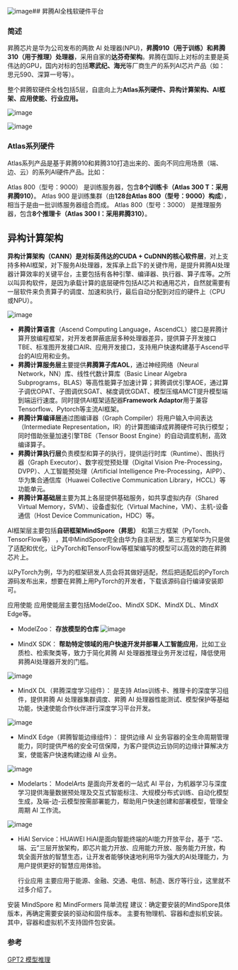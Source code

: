 ![image](https://github.com/user-attachments/assets/e9a0b24f-36f8-4380-9039-76963bd84810)## 昇腾AI全栈软硬件平台
### 简述
昇腾芯片是华为公司发布的两款 AI 处理器(NPU)，**昇腾910（用于训练）和昇腾310（用于推理）处理器**，采用自家的**达芬奇架构**。昇腾在国际上对标的主要是英伟达的GPU，国内对标的包括**寒武纪、海光**等厂商生产的系列AI芯片产品（如：思元590、深算一号等）。

整个昇腾软硬件全栈包括5层，自底向上为**Atlas系列硬件、异构计算架构、AI框架、应用使能、行业应用。**

![image](https://github.com/user-attachments/assets/58c11500-75fc-4d3d-a964-570ef4c16856)

![image](https://github.com/user-attachments/assets/8f47451c-d1c9-4a78-90f4-2f8867f434db)

### Atlas系列硬件
Atlas系列产品是基于昇腾910和昇腾310打造出来的、面向不同应用场景（端、边、云）的系列AI硬件产品。比如：

Atlas 800（型号：9000） 是训练服务器，包含**8个训练卡（Atlas 300 T：采用昇腾910）**。
Atlas 900 是训练集群（由**128台Atlas 800（型号：9000）构成**），相当于是由一批训练服务器组合而成。
Atlas 800（型号：3000） 是推理服务器，包含**8个推理卡（Atlas 300 I：采用昇腾310）**。

## 异构计算架构
**异构计算架构（CANN）是对标英伟达的CUDA + CuDNN的核心软件层**，对上支持多种AI框架，对下服务AI处理器，发挥承上启下的关键作用，是提升昇腾AI处理器计算效率的关键平台，主要包括有各种引擎、编译器、执行器、算子库等。之所以叫异构软件，是因为承载计算的底层硬件包括AI芯片和通用芯片，自然就需要有一层软件来负责算子的调度、加速和执行，最后自动分配到对应的硬件上（CPU或NPU）。

![image](https://github.com/user-attachments/assets/c97f7bcb-a06f-4853-8fac-7f9a7c0d9a01)

- **昇腾计算语言**（Ascend Computing Language，AscendCL）接口是昇腾计算开放编程框架，对开发者屏蔽底层多种处理器差异，提供算子开发接口TBE、标准图开发接口AIR、应用开发接口，支持用户快速构建基于Ascend平台的AI应用和业务。
- **昇腾计算服务层**主要提供**昇腾算子库AOL**，通过神经网络（Neural Network，NN）库、线性代数计算库（Basic Linear Algebra Subprograms，BLAS）等高性能算子加速计算；昇腾调优引擎AOE，通过算子调优OPAT、子图调优SGAT、梯度调优GDAT、模型压缩AMCT提升模型端到端运行速度。同时提供AI框架适配器**Framework Adaptor**用于兼容Tensorflow、Pytorch等主流AI框架。
- **昇腾计算编译层**通过图编译器（Graph Compiler）将用户输入中间表达（Intermediate Representation，IR）的计算图编译成昇腾硬件可执行模型；同时借助张量加速引擎TBE（Tensor Boost Engine）的自动调度机制，高效编译算子。
- **昇腾计算执行层**负责模型和算子的执行，提供运行时库（Runtime）、图执行器（Graph Executor）、数字视觉预处理（Digital Vision Pre-Processing，DVPP）、人工智能预处理（Artificial Intelligence Pre-Processing，AIPP）、华为集合通信库（Huawei Collective Communication Library，HCCL）等功能单元。
- **昇腾计算基础层**主要为其上各层提供基础服务，如共享虚拟内存（Shared Virtual Memory，SVM）、设备虚拟化（Virtual Machine，VM）、主机-设备通信（Host Device Communication，HDC）等。


AI框架层主要包括**自研框架MindSpore（昇思）** 和第三方框架（PyTorch、TensorFlow等） ，其中MindSpore完全由华为自主研发，第三方框架华为只是做了适配和优化，让PyTorch和TensorFlow等框架编写的模型可以高效的跑在昇腾芯片上。

以PyTorch为例，华为的框架研发人员会将其做好适配，然后把适配后的PyTorch源码发布出来，想要在昇腾上用PyTorch的开发者，下载该源码自行编译安装即可。

应用使能
应用使能层主要包括ModelZoo、MindX SDK、MindX DL、MindX Edge等。

- ModelZoo： **存放模型的仓库**
![image](https://github.com/user-attachments/assets/51ccf092-546c-496b-9161-9f2cbe239358)

- MindX SDK： **帮助特定领域的用户快速开发并部署人工智能应用**，比如工业质检、检索聚类等，致力于简化昇腾 AI 处理器推理业务开发过程，降低使用昇腾AI处理器开发的门槛。

![image](https://github.com/user-attachments/assets/49cc2369-968e-482a-b26e-ed702ea96f06)


- MindX DL（昇腾深度学习组件）： 是支持 Atlas训练卡、推理卡的深度学习组件，提供昇腾 AI 处理器集群调度、昇腾 AI 处理器性能测试、模型保护等基础功能，快速使能合作伙伴进行深度学习平台开发。

![image](https://github.com/user-attachments/assets/d8ee6ee5-d023-4186-90ea-847fb535e347)

- MindX Edge（昇腾智能边缘组件）： 提供边缘 AI 业务容器的全生命周期管理能力，同时提供严格的安全可信保障，为客户提供边云协同的边缘计算解决方案，使能客户快速构建边缘 AI 业务。

![image](https://github.com/user-attachments/assets/77539b19-1d90-44e2-9e6f-12bc355280ff)

- Modelarts： ModelArts 是面向开发者的一站式 AI 平台，为机器学习与深度学习提供海量数据预处理及交互式智能标注、大规模分布式训练、自动化模型生成，及端-边-云模型按需部署能力，帮助用户快速创建和部署模型，管理全周期 AI 工作流。

![image](https://github.com/user-attachments/assets/3db27caa-1f76-48e8-ac92-72fa4d93b208)

- HiAI Service：HUAWEI HiAI是面向智能终端的AI能力开放平台，基于 “芯、端、云”三层开放架构，即芯片能力开放、应用能力开放、服务能力开放，构筑全面开放的智慧生态，让开发者能够快速地利用华为强大的AI处理能力，为用户提供更好的智慧应用体验。

  行业应用
主要应用于能源、金融、交通、电信、制造、医疗等行业，这里就不过多介绍了。

安装 MindSpore 和 MindFormers 简单流程
建议：确定要安装的MindSpore具体版本，再确定需要安装的驱动和固件版本。
主要有物理机、容器和虚拟机安装。其中，容器和虚拟机不支持固件包安装。

### 参考
[GPT2 模型推理](https://zhuanlan.zhihu.com/p/637918406)
